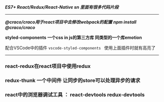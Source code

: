 ***ES7+ React/Redux/React-Native sn   里面有很多代码片段***

---

***@craco/craco用于react项目中去修改webpack的配置**   **npm install @craco/craco***

**styled-components 一个css in js的第三方库  同类型的一个库emotion**

配合VSCode中的插件 `vscode-styled-components ` 使用上面插件时就有高亮了

---

### react-redux在react项目中使用redux


### redux-thunk 一个中间件 让同步的store可以处理异步的请求


### react中的浏览器调试工具 ： react-devtools  redux-devtools
